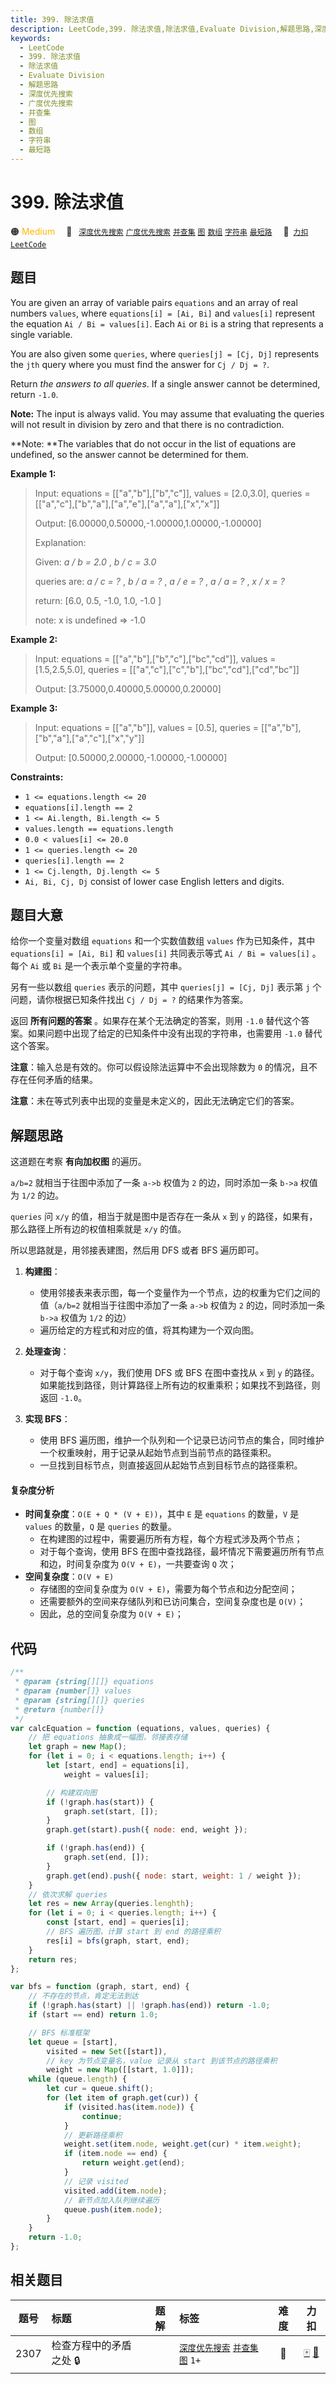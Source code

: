 ```yaml
---
title: 399. 除法求值
description: LeetCode,399. 除法求值,除法求值,Evaluate Division,解题思路,深度优先搜索,广度优先搜索,并查集,图,数组,字符串,最短路
keywords:
  - LeetCode
  - 399. 除法求值
  - 除法求值
  - Evaluate Division
  - 解题思路
  - 深度优先搜索
  - 广度优先搜索
  - 并查集
  - 图
  - 数组
  - 字符串
  - 最短路
---
```


# 399. 除法求值

🟠 <font color=#ffb800>Medium</font>&emsp; 🔖&ensp; [`深度优先搜索`](/tag/depth-first-search.md) [`广度优先搜索`](/tag/breadth-first-search.md) [`并查集`](/tag/union-find.md) [`图`](/tag/graph.md) [`数组`](/tag/array.md) [`字符串`](/tag/string.md) [`最短路`](/tag/shortest-path.md)&emsp; 🔗&ensp;[`力扣`](https://leetcode.cn/problems/evaluate-division) [`LeetCode`](https://leetcode.com/problems/evaluate-division)

## 题目

You are given an array of variable pairs `equations` and an array of real
numbers `values`, where `equations[i] = [Ai, Bi]` and `values[i]` represent
the equation `Ai / Bi = values[i]`. Each `Ai` or `Bi` is a string that
represents a single variable.

You are also given some `queries`, where `queries[j] = [Cj, Dj]` represents
the `jth` query where you must find the answer for `Cj / Dj = ?`.

Return _the answers to all queries_. If a single answer cannot be determined,
return `-1.0`.

**Note:** The input is always valid. You may assume that evaluating the
queries will not result in division by zero and that there is no
contradiction.

**Note: **The variables that do not occur in the list of equations are
undefined, so the answer cannot be determined for them.

**Example 1:**

> Input: equations = [["a","b"],["b","c"]], values = [2.0,3.0], queries = [["a","c"],["b","a"],["a","e"],["a","a"],["x","x"]]
>
> Output: [6.00000,0.50000,-1.00000,1.00000,-1.00000]
>
> Explanation:
>
> Given: _a / b = 2.0_ , _b / c = 3.0_
>
> queries are: _a / c = ?_ , _b / a = ?_ , _a / e = ?_ , _a / a = ?_ , _x / x = ?_
>
> return: [6.0, 0.5, -1.0, 1.0, -1.0 ]
>
> note: x is undefined => -1.0

**Example 2:**

> Input: equations = [["a","b"],["b","c"],["bc","cd"]], values = [1.5,2.5,5.0], queries = [["a","c"],["c","b"],["bc","cd"],["cd","bc"]]
>
> Output: [3.75000,0.40000,5.00000,0.20000]

**Example 3:**

> Input: equations = [["a","b"]], values = [0.5], queries = [["a","b"],["b","a"],["a","c"],["x","y"]]
>
> Output: [0.50000,2.00000,-1.00000,-1.00000]

**Constraints:**

- `1 <= equations.length <= 20`
- `equations[i].length == 2`
- `1 <= Ai.length, Bi.length <= 5`
- `values.length == equations.length`
- `0.0 < values[i] <= 20.0`
- `1 <= queries.length <= 20`
- `queries[i].length == 2`
- `1 <= Cj.length, Dj.length <= 5`
- `Ai, Bi, Cj, Dj` consist of lower case English letters and digits.

## 题目大意

给你一个变量对数组 `equations` 和一个实数值数组 `values` 作为已知条件，其中 `equations[i] = [Ai, Bi]` 和 `values[i]` 共同表示等式 `Ai / Bi = values[i]` 。每个 `Ai` 或 `Bi` 是一个表示单个变量的字符串。

另有一些以数组 `queries` 表示的问题，其中 `queries[j] = [Cj, Dj]` 表示第 `j` 个问题，请你根据已知条件找出 `Cj / Dj = ?` 的结果作为答案。

返回 **所有问题的答案** 。如果存在某个无法确定的答案，则用 `-1.0` 替代这个答案。如果问题中出现了给定的已知条件中没有出现的字符串，也需要用 `-1.0` 替代这个答案。

**注意**：输入总是有效的。你可以假设除法运算中不会出现除数为 `0` 的情况，且不存在任何矛盾的结果。

**注意**：未在等式列表中出现的变量是未定义的，因此无法确定它们的答案。

## 解题思路

这道题在考察 **有向加权图** 的遍历。

`a/b=2` 就相当于往图中添加了一条 `a->b` 权值为 `2` 的边，同时添加一条 `b->a` 权值为 `1/2` 的边。

`queries` 问 `x/y` 的值，相当于就是图中是否存在一条从 `x` 到 `y` 的路径，如果有，那么路径上所有边的权值相乘就是 `x/y` 的值。

所以思路就是，用邻接表建图，然后用 DFS 或者 BFS 遍历即可。

1. **构建图**：

   - 使用邻接表来表示图，每一个变量作为一个节点，边的权重为它们之间的值（`a/b=2` 就相当于往图中添加了一条 `a->b` 权值为 `2` 的边，同时添加一条 `b->a` 权值为 `1/2` 的边）
   - 遍历给定的方程式和对应的值，将其构建为一个双向图。

2. **处理查询**：

   - 对于每个查询 `x/y`，我们使用 DFS 或 BFS 在图中查找从 `x` 到 `y` 的路径。如果能找到路径，则计算路径上所有边的权重乘积；如果找不到路径，则返回 `-1.0`。

3. **实现 BFS**：
   - 使用 BFS 遍历图，维护一个队列和一个记录已访问节点的集合，同时维护一个权重映射，用于记录从起始节点到当前节点的路径乘积。
   - 一旦找到目标节点，则直接返回从起始节点到目标节点的路径乘积。

#### 复杂度分析

- **时间复杂度**：`O(E + Q * (V + E))`，其中 `E` 是 `equations` 的数量，`V` 是 `values` 的数量，`Q` 是 `queries` 的数量。
  - 在构建图的过程中，需要遍历所有方程，每个方程式涉及两个节点；
  - 对于每个查询，使用 BFS 在图中查找路径，最坏情况下需要遍历所有节点和边，时间复杂度为 `O(V + E)`，一共要查询 `Q` 次；
- **空间复杂度**：`O(V + E)`
  - 存储图的空间复杂度为 `O(V + E)`，需要为每个节点和边分配空间；
  - 还需要额外的空间来存储队列和已访问集合，空间复杂度也是 `O(V)`；
  - 因此，总的空间复杂度为 `O(V + E)`；

## 代码

```javascript
/**
 * @param {string[][]} equations
 * @param {number[]} values
 * @param {string[][]} queries
 * @return {number[]}
 */
var calcEquation = function (equations, values, queries) {
	// 把 equations 抽象成一幅图，邻接表存储
	let graph = new Map();
	for (let i = 0; i < equations.length; i++) {
		let [start, end] = equations[i],
			weight = values[i];

		// 构建双向图
		if (!graph.has(start)) {
			graph.set(start, []);
		}
		graph.get(start).push({ node: end, weight });

		if (!graph.has(end)) {
			graph.set(end, []);
		}
		graph.get(end).push({ node: start, weight: 1 / weight });
	}
	// 依次求解 queries
	let res = new Array(queries.lenghth);
	for (let i = 0; i < queries.length; i++) {
		const [start, end] = queries[i];
		// BFS 遍历图，计算 start 到 end 的路径乘积
		res[i] = bfs(graph, start, end);
	}
	return res;
};

var bfs = function (graph, start, end) {
	// 不存在的节点，肯定无法到达
	if (!graph.has(start) || !graph.has(end)) return -1.0;
	if (start == end) return 1.0;

	// BFS 标准框架
	let queue = [start],
		visited = new Set([start]),
		// key 为节点变量名，value 记录从 start 到该节点的路径乘积
		weight = new Map([[start, 1.0]]);
	while (queue.length) {
		let cur = queue.shift();
		for (let item of graph.get(cur)) {
			if (visited.has(item.node)) {
				continue;
			}
			// 更新路径乘积
			weight.set(item.node, weight.get(cur) * item.weight);
			if (item.node == end) {
				return weight.get(end);
			}
			// 记录 visited
			visited.add(item.node);
			// 新节点加入队列继续遍历
			queue.push(item.node);
		}
	}
	return -1.0;
};
```

## 相关题目

<!-- prettier-ignore -->
| 题号 | 标题 | 题解 | 标签 | 难度 | 力扣 |
| :------: | :------ | :------: | :------ | :------: | :------: |
| 2307 | 检查方程中的矛盾之处 🔒 |  |  [`深度优先搜索`](/tag/depth-first-search.md) [`并查集`](/tag/union-find.md) [`图`](/tag/graph.md) `1+` | 🔴 | [🀄️](https://leetcode.cn/problems/check-for-contradictions-in-equations) [🔗](https://leetcode.com/problems/check-for-contradictions-in-equations) |
